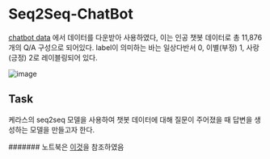 # Seq2Seq-ChatBot

[chatbot data](https://github.com/songys/Chatbot_data) 에서 데이터를 다운받아 사용하였다,
이는 인공 챗봇 데이터로 총 11,876개의 Q/A 구성으로 되어있다.
label이 의미하는 바는 일상다반서 0, 이별(부정) 1, 사랑(긍정) 2로 레이블링되어 있다.

![image](https://user-images.githubusercontent.com/80023950/119627778-78963f00-be47-11eb-8ba9-b565b514dc7f.png)

## Task
케라스의 seq2seq 모델을 사용하여 챗봇 데이터에 대해 질문이 주어졌을 때 답변을 생성하는 모델을 만들고자 한다.

####### 노트북은 [이것](https://github.com/deepseasw/seq2seq_chatbot)을 참조하였음
